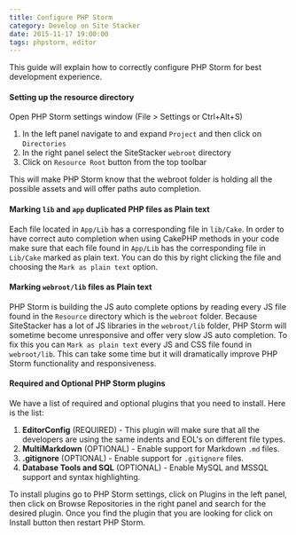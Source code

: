 ```yaml
---
title: Configure PHP Storm
category: Develop on Site Stacker
date: 2015-11-17 19:00:00
tags: phpstorm, editor
---
```


This guide will explain how to correctly configure PHP Storm for best development experience.

#### Setting up the resource directory

Open PHP Storm settings window (File > Settings or Ctrl+Alt+S)
1. In the left panel navigate to and expand `Project` and then click on `Directories`
2. In the right panel select the SiteStacker `webroot` directory
3. Click on `Resource Root` button from the top toolbar
<note>
This will make PHP Storm know that the webroot folder is holding all the possible assets and will offer paths auto completion.
</note>

#### Marking `lib` and `app` duplicated PHP files as Plain text  
Each file located in `App/Lib` has a corresponding file in `lib/Cake`. In order to have correct auto completion when using CakePHP methods in your code make sure that each file found in `App/Lib` has the corresponding file in `Lib/Cake` marked as plain text. You can do this by right clicking the file and choosing the `Mark as plain text` option.

#### Marking `webroot/lib` files as Plain text
PHP Storm is building the JS auto complete options by reading every JS file found in the `Resource` directory which is the `webroot` folder. Because SiteStacker has a lot of JS libraries in the `webroot/lib` folder, PHP Storm will sometime become unresponsive and offer very slow JS auto completion. To fix this you can `Mark as plain text` every JS and CSS file found in `webroot/lib`. This can take some time but it will dramatically improve PHP Storm functionality and responsiveness.

#### Required and Optional PHP Storm plugins
We have a list of required and optional plugins that you need to install. Here is the list:
1. **EditorConfig** (REQUIRED) - This plugin will make sure that all the developers are using the same indents and EOL's on different file types.
2. **MultiMarkdown** (OPTIONAL) - Enable support for Markdown `.md` files.
3. **.gitignore** (OPTIONAL) - Enable support for `.gitignore` files.
4. **Database Tools and SQL** (OPTIONAL) - Enable MySQL and MSSQL support and syntax highlighting.

<note>
To install plugins go to PHP Storm settings, click on Plugins in the left panel, then click on Browse Repositories in the right panel and search for the desired plugin. Once you find the plugin that you are looking for click on Install button then restart PHP Storm.
</note>